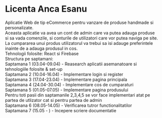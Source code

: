 # Licenta Anca Esanu
Aplicatie Web de tip eCommerce pentru vanzare de produse handmade si personalizate. </br>
Aceasta aplicatie va avea un cont de admin care va putea adauga produse si sa vada comenzile, si conturile de utilizatori care vor putea naviga pe site. La cumpararea unui produs utilizatorul va trebui sa isi adauge preferintele inainte de a adauga produsul in cos.</br>
Tehnologii folosite: React si Firebase </br>
Structura pe saptamani:</br>
Saptamana 1 (03.04-09.04) - Reasearch aplicatii asemanatoare si tehnologiile folosite & set-up</br>
Saptamana 2 (10.04-16.04) - Implementare login si register</br>
Saptamana 3 (17.04-23.04) - Implementare pagina principala</br>
Saptamana 4 (24.04-30.04) - Implementare cos de cumparaturi</br>
Saptamana 5 (01.05-07.05) - Implementare pagina produsului</br>
Pentru toti pasii din saptamanile 2,3,4,5 se vor face implementari atat pe partea de utlizator cat si pentru partea de admin</br>
Saptamana 6 (08.05-14.05) - Verificarea tutror functionalitatilor</br>
Saptamana 7 (15.05 -    ) - Incepere scriere documentatie</br>
